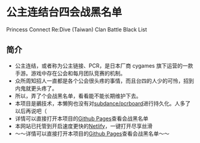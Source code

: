 # 公主连结台四会战黑名单

Princess Connect Re:Dive (Taiwan) Clan Battle Black List

## 简介

- 公主连结，或者称为公主链接、PCR，是日本厂商 cygames 旗下运营的一款手游。游戏中存在公会和每月团队竞赛的机制。
- 众所周知招人一直都是各个公会很头疼的事情，而且台四的人少的可怜，招到内鬼就更头疼了。
- 所以，弄了个会战黑名单，看看能不能长期维护下去。
- 本项目是鶸技术，本懒狗也没有对[subdance/pcrboard](https://github.com/subdance/pcrboard)进行持久化。人多了以后再说吧（
- 详情可以直接打开本项目的[Github Pages](https://ryzin.github.io/pcrtwboard/)查看会战黑名单
- 本网站已托管到开启速度更快的[Netlify](https://pcrboard.netlify.app)，一键打开尽享丝滑
- ～～详情可以直接打开本项目的[Github Pages](https://ryzin.github.io/pcrtwboard/)查看会战黑名单～～
